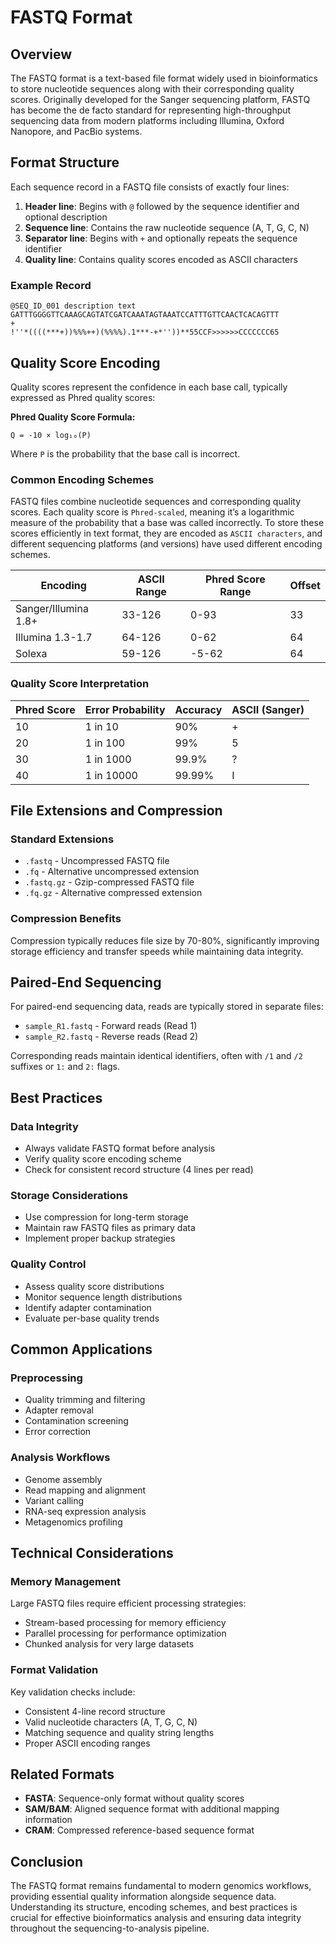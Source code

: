 # FASTQ Format

## Overview

The FASTQ format is a text-based file format widely used in bioinformatics to store nucleotide sequences along with their corresponding quality scores. Originally developed for the Sanger sequencing platform, FASTQ has become the de facto standard for representing high-throughput sequencing data from modern platforms including Illumina, Oxford Nanopore, and PacBio systems.

## Format Structure

Each sequence record in a FASTQ file consists of exactly four lines:

1. **Header line**: Begins with `@` followed by the sequence identifier and optional description
2. **Sequence line**: Contains the raw nucleotide sequence (A, T, G, C, N)
3. **Separator line**: Begins with `+` and optionally repeats the sequence identifier
4. **Quality line**: Contains quality scores encoded as ASCII characters

### Example Record

```
@SEQ_ID_001 description text
GATTTGGGGTTCAAAGCAGTATCGATCAAATAGTAAATCCATTTGTTCAACTCACAGTTT
+
!''*((((***+))%%%++)(%%%%).1***-+*''))**55CCF>>>>>>CCCCCCC65
```

## Quality Score Encoding

Quality scores represent the confidence in each base call, typically expressed as Phred quality scores:

**Phred Quality Score Formula:**
```
Q = -10 × log₁₀(P)
```

Where `P` is the probability that the base call is incorrect.

### Common Encoding Schemes
FASTQ files combine nucleotide sequences and corresponding quality scores. Each quality score is `Phred-scaled`, meaning it’s a logarithmic measure of the probability that a base was called incorrectly. To store these scores efficiently in text format, they are encoded as `ASCII characters`, and different sequencing platforms (and versions) have used different encoding schemes.

| Encoding             | ASCII Range | Phred Score Range | Offset |
| -------------------- | ----------- | ----------------- | ------ |
| Sanger/Illumina 1.8+ | 33-126      | 0-93              | 33     |
| Illumina 1.3-1.7     | 64-126      | 0-62              | 64     |
| Solexa               | 59-126      | -5-62             | 64     |

### Quality Score Interpretation

| Phred Score | Error Probability | Accuracy | ASCII (Sanger) |
| ----------- | ----------------- | -------- | -------------- |
| 10          | 1 in 10           | 90%      | +              |
| 20          | 1 in 100          | 99%      | 5              |
| 30          | 1 in 1000         | 99.9%    | ?              |
| 40          | 1 in 10000        | 99.99%   | I              |

## File Extensions and Compression

### Standard Extensions
- `.fastq` - Uncompressed FASTQ file
- `.fq` - Alternative uncompressed extension
- `.fastq.gz` - Gzip-compressed FASTQ file
- `.fq.gz` - Alternative compressed extension

### Compression Benefits
Compression typically reduces file size by 70-80%, significantly improving storage efficiency and transfer speeds while maintaining data integrity.

## Paired-End Sequencing

For paired-end sequencing data, reads are typically stored in separate files:

- `sample_R1.fastq` - Forward reads (Read 1)
- `sample_R2.fastq` - Reverse reads (Read 2)

Corresponding reads maintain identical identifiers, often with `/1` and `/2` suffixes or `1:` and `2:` flags.

## Best Practices

### Data Integrity
- Always validate FASTQ format before analysis
- Verify quality score encoding scheme
- Check for consistent record structure (4 lines per read)

### Storage Considerations
- Use compression for long-term storage
- Maintain raw FASTQ files as primary data
- Implement proper backup strategies

### Quality Control
- Assess quality score distributions
- Monitor sequence length distributions
- Identify adapter contamination
- Evaluate per-base quality trends

## Common Applications

### Preprocessing
- Quality trimming and filtering
- Adapter removal
- Contamination screening
- Error correction

### Analysis Workflows
- Genome assembly
- Read mapping and alignment
- Variant calling
- RNA-seq expression analysis
- Metagenomics profiling

## Technical Considerations

### Memory Management  
Large FASTQ files require efficient processing strategies:  
- Stream-based processing for memory efficiency  
- Parallel processing for performance optimization  
- Chunked analysis for very large datasets  

### Format Validation  
Key validation checks include:  
- Consistent 4-line record structure  
- Valid nucleotide characters (A, T, G, C, N)  
- Matching sequence and quality string lengths  
- Proper ASCII encoding ranges  

## Related Formats

- **FASTA**: Sequence-only format without quality scores
- **SAM/BAM**: Aligned sequence format with additional mapping information
- **CRAM**: Compressed reference-based sequence format

## Conclusion

The FASTQ format remains fundamental to modern genomics workflows, providing essential quality information alongside sequence data. Understanding its structure, encoding schemes, and best practices is crucial for effective bioinformatics analysis and ensuring data integrity throughout the sequencing-to-analysis pipeline.